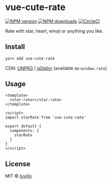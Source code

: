 # vue-cute-rate

[![NPM version](https://img.shields.io/npm/v/vue-cute-rate.svg?style=flat)](https://npmjs.com/package/vue-cute-rate) [![NPM downloads](https://img.shields.io/npm/dm/vue-cute-rate.svg?style=flat)](https://npmjs.com/package/vue-cute-rate) [![CircleCI](https://circleci.com/gh/luyilin/vue-cute-rate/tree/master.svg?style=shield)](https://circleci.com/gh/luyilin/vue-cute-rate/tree/master)

Rate with star, heart, emoji or anything you like.

## Install

```bash
yarn add vue-cute-rate
```

CDN: [UNPKG](https://unpkg.com/vue-cute-rate/) | [jsDelivr](https://cdn.jsdelivr.net/npm/vue-cute-rate/) (available as `window.rate`)

## Usage

```vue
<template>
  <star-rate></star-rate>
</template>

<script>
import starRate from 'vue-cute-rate'

export default {
  components: {
    starRate
  }
}
</script>
```

## License

MIT &copy; [luyilin](https://github.com/luyilin)
